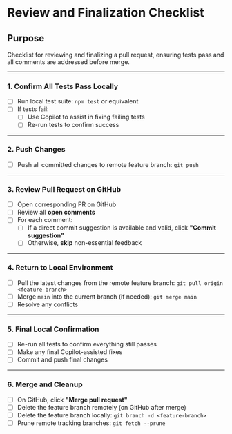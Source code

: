 # Review and Finalization Checklist

## Purpose

Checklist for reviewing and finalizing a pull request, ensuring tests pass and all comments are addressed before merge.

---

### 1. Confirm All Tests Pass Locally

- [ ] Run local test suite: `npm test` or equivalent
- [ ] If tests fail:
  - [ ] Use Copilot to assist in fixing failing tests
  - [ ] Re-run tests to confirm success

---

### 2. Push Changes

- [ ] Push all committed changes to remote feature branch: `git push`

---

### 3. Review Pull Request on GitHub

- [ ] Open corresponding PR on GitHub
- [ ] Review all **open comments**
- [ ] For each comment:
  - [ ] If a direct commit suggestion is available and valid, click **"Commit suggestion"**
  - [ ] Otherwise, **skip** non-essential feedback

---

### 4. Return to Local Environment

- [ ] Pull the latest changes from the remote feature branch: `git pull origin <feature-branch>`
- [ ] Merge `main` into the current branch (if needed): `git merge main`
- [ ] Resolve any conflicts

---

### 5. Final Local Confirmation

- [ ] Re-run all tests to confirm everything still passes
- [ ] Make any final Copilot-assisted fixes
- [ ] Commit and push final changes

---

### 6. Merge and Cleanup

- [ ] On GitHub, click **"Merge pull request"**
- [ ] Delete the feature branch remotely (on GitHub after merge)
- [ ] Delete the feature branch locally: `git branch -d <feature-branch>`
- [ ] Prune remote tracking branches: `git fetch --prune`
